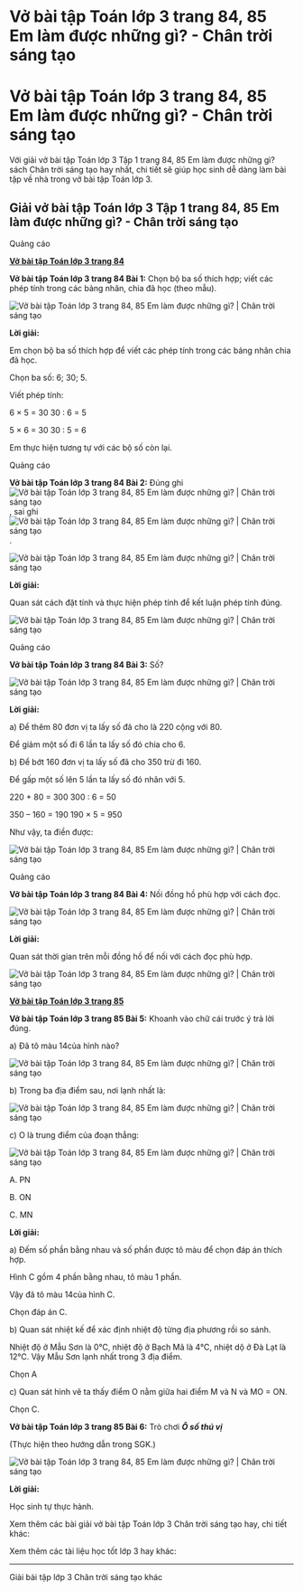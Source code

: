 # Vở bài tập Toán lớp 3 trang 84, 85 Em làm được những gì? - Chân trời sáng tạo

# Vở bài tập Toán lớp 3 trang 84, 85 Em làm được những gì? - Chân trời sáng tạo

Với giải vở bài tập Toán lớp 3 Tập 1 trang 84, 85 Em làm được những gì? sách Chân trời sáng tạo hay nhất, chi tiết sẽ giúp học sinh dễ dàng làm bài tập về nhà trong vở bài tập Toán lớp 3.

## Giải vở bài tập Toán lớp 3 Tập 1 trang 84, 85 Em làm được những gì? - Chân trời sáng tạo

Quảng cáo

[**Vở bài tập Toán lớp 3 trang 84**](https://vietjack.com/vbt-toan-3-ct/vbt-toan-lop-3-trang-84-tap-1.jsp)

**Vở bài tập Toán lớp 3 trang 84 Bài 1:** Chọn bộ ba số thích hợp; viết các phép tính trong các bảng nhân, chia đã học (theo mẫu).

![Vở bài tập Toán lớp 3 trang 84, 85 Em làm được những gì? | Chân trời sáng tạo](https://vietjack.com/vbt-toan-3-ct/images/em-lam-duoc-nhung-gi-3.PNG)

**Lời giải:**

Em chọn bộ ba số thích hợp để viết các phép tính trong các bảng nhân chia đã học.

Chọn ba số: 6; 30; 5.

Viết phép tính:

6 × 5 = 30 30 : 6 = 5

5 × 6 = 30 30 : 5 = 6

Em thực hiện tương tự với các bộ số còn lại.

Quảng cáo

**Vở bài tập Toán lớp 3 trang 84 Bài 2:** Đúng ghi ![Vở bài tập Toán lớp 3 trang 84, 85 Em làm được những gì? | Chân trời sáng tạo](https://vietjack.com/vbt-toan-3-ct/images/em-lam-duoc-nhung-gi-3-1.PNG), sai ghi ![Vở bài tập Toán lớp 3 trang 84, 85 Em làm được những gì? | Chân trời sáng tạo](https://vietjack.com/vbt-toan-3-ct/images/em-lam-duoc-nhung-gi-3-2.PNG).

![Vở bài tập Toán lớp 3 trang 84, 85 Em làm được những gì? | Chân trời sáng tạo](https://vietjack.com/vbt-toan-3-ct/images/em-lam-duoc-nhung-gi-3-3.PNG)

**Lời giải:**

Quan sát cách đặt tính và thực hiện phép tính để kết luận phép tính đúng.

![Vở bài tập Toán lớp 3 trang 84, 85 Em làm được những gì? | Chân trời sáng tạo](https://vietjack.com/vbt-toan-3-ct/images/em-lam-duoc-nhung-gi-3-4.PNG)

Quảng cáo

**Vở bài tập Toán lớp 3 trang 84 Bài 3:** Số?

![Vở bài tập Toán lớp 3 trang 84, 85 Em làm được những gì? | Chân trời sáng tạo](https://vietjack.com/vbt-toan-3-ct/images/em-lam-duoc-nhung-gi-3-5.PNG)

**Lời giải:**

a) Để thêm 80 đơn vị ta lấy số đã cho là 220 cộng với 80.

Để giảm một số đi 6 lần ta lấy số đó chia cho 6.

b) Để bớt 160 đơn vị ta lấy số đã cho 350 trừ đi 160.

Để gấp một số lên 5 lần ta lấy số đó nhân với 5.

220 + 80 = 300 300 : 6 = 50

350 – 160 = 190 190 × 5 = 950

Như vậy, ta điền được:

![Vở bài tập Toán lớp 3 trang 84, 85 Em làm được những gì? | Chân trời sáng tạo](https://vietjack.com/vbt-toan-3-ct/images/em-lam-duoc-nhung-gi-3-6.PNG)

Quảng cáo

**Vở bài tập Toán lớp 3 trang 84 Bài 4:** Nối đồng hồ phù hợp với cách đọc.

![Vở bài tập Toán lớp 3 trang 84, 85 Em làm được những gì? | Chân trời sáng tạo](https://vietjack.com/vbt-toan-3-ct/images/em-lam-duoc-nhung-gi-3-7.PNG)

**Lời giải:**

Quan sát thời gian trên mỗi đồng hồ để nối với cách đọc phù hợp.

![Vở bài tập Toán lớp 3 trang 84, 85 Em làm được những gì? | Chân trời sáng tạo](https://vietjack.com/vbt-toan-3-ct/images/em-lam-duoc-nhung-gi-3-8.PNG)

[**Vở bài tập Toán lớp 3 trang 85**](https://vietjack.com/vbt-toan-3-ct/vbt-toan-lop-3-trang-85-tap-1.jsp)

**Vở bài tập Toán lớp 3 trang 85 Bài 5:** Khoanh vào chữ cái trước ý trả lời đúng.

a) Đã tô màu 14của hình nào?

![Vở bài tập Toán lớp 3 trang 84, 85 Em làm được những gì? | Chân trời sáng tạo](https://vietjack.com/vbt-toan-3-ct/images/em-lam-duoc-nhung-gi-3-9.PNG)

b) Trong ba địa điểm sau, nơi lạnh nhất là:

![Vở bài tập Toán lớp 3 trang 84, 85 Em làm được những gì? | Chân trời sáng tạo](https://vietjack.com/vbt-toan-3-ct/images/em-lam-duoc-nhung-gi-3-10.PNG)

c) O là trung điểm của đoạn thẳng:

![Vở bài tập Toán lớp 3 trang 84, 85 Em làm được những gì? | Chân trời sáng tạo](https://vietjack.com/vbt-toan-3-ct/images/em-lam-duoc-nhung-gi-3-11.PNG)

A. PN

B. ON

C. MN

**Lời giải:**

a) Đếm số phần bằng nhau và số phần được tô màu để chọn đáp án thích hợp.

Hình C gồm 4 phần bằng nhau, tô màu 1 phần. 

Vậy đã tô màu 14của hình C.

Chọn đáp án C.

b) Quan sát nhiệt kế để xác định nhiệt độ từng địa phương rồi so sánh.

Nhiệt độ ở Mẫu Sơn là 0℃, nhiệt độ ở Bạch Mã là 4℃, nhiệt dộ ở Đà Lạt là 12℃. Vậy Mẫu Sơn lạnh nhất trong 3 địa điểm.

Chọn A

c) Quan sát hình vẽ ta thấy điểm O nằm giữa hai điểm M và N và MO = ON.

Chọn C.

**Vở bài tập Toán lớp 3 trang 85 Bài 6:** Trò chơi **_Ô số thú vị_**

(Thực hiện theo hướng dẫn trong SGK.)

![Vở bài tập Toán lớp 3 trang 84, 85 Em làm được những gì? | Chân trời sáng tạo](https://vietjack.com/vbt-toan-3-ct/images/em-lam-duoc-nhung-gi-3-12.PNG)

**Lời giải:**

Học sinh tự thực hành.

Xem thêm các bài giải vở bài tập Toán lớp 3 Chân trời sáng tạo hay, chi tiết khác:

Xem thêm các tài liệu học tốt lớp 3 hay khác:

* * *

Giải bài tập lớp 3 Chân trời sáng tạo khác
